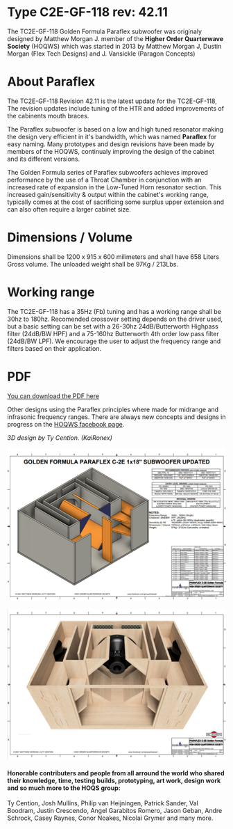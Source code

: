 # Type C2E-GF-118 rev: 42.11
The TC2E-GF-118 Golden Formula Paraflex subwoofer was originaly designed by Matthew Morgan J. member of the **Higher Order Quarterwave Society** (HOQWS) which was started in 2013 by Matthew Morgan J, Dustin Morgan (Flex Tech Designs) and J. Vansickle (Paragon Concepts) 

# About Paraflex
The TC2E-GF-118 Revision 42.11 is the latest update for the TC2E-GF-118, The revision updates include tuning of the HTR and added improvements of the cabinents mouth braces. 

The Paraflex subwoofer is based on a low and high tuned resonator making the design very efficient in it's bandwidth, which was named **Paraflex** for easy naming. Many prototypes and design revisions have been made by members of the HOQWS, continualy improving the design of the cabinet and its different versions.

The Golden Formula series of Paraflex subwoofers achieves improved performance by the use of a Throat Chamber in conjunction with an increased rate of expansion in the Low-Tuned Horn resonator section. This increased gain/sensitivity & output within the cabinet's working range, typically comes at the cost of sacrificing some surplus upper extension and can also often require a larger cabinet size. 

# Dimensions / Volume
Dimensions shall be 1200 x 915 x 600 milimeters and shall have 658 Liters Gross volume. The unloaded weight shall be 97Kg / 213Lbs.

# Working range
The TC2E-GF-118 has a 35Hz (Fb) tuning and has a working range shall be 30hz to 180hz. Recomended crossover setting depends on the driver used, but a basic setting can be set with a 26-30hz 24dB/Butterworth Highpass filter (24dB/BW HPF) and a 75-160hz Butterworth 4th order low pass filter (24dB/BW LPF). We encourage the user to adjust the frequency range and filters based on their application.

# PDF
[You can download the PDF here](https://github.com/High-Order-Quarterwave-Society/TC2E-GF-118-35Hz-Subwoofer/blob/master/PARAFLEX%20C-2E%20Golden%20Formula%201x18%20v42.11.pdf)

Other designs using the Paraflex principles where made for midrange and infrasonic frequency ranges. There are always new concepts and designs in progress on the [HOQWS facebook page](https://www.facebook.com/groups/bassaz/).

*3D design by Ty Cention. (KaiRonex)*

![Design](https://github.com/High-Order-Quarterwave-Society/TC2E-GF-118-35Hz-Subwoofer/blob/master/Paraflex-TC2E-GF-118-rev-44.11-design.png)

![Modal view](https://github.com/High-Order-Quarterwave-Society/TC2E-GF-118-35Hz-Subwoofer/blob/master/Paraflex-TC2E-GF-118-rev-44.11.png)


 #### Honorable contributers and people from all arround the world who shared their knowledge, time, testing builds, prototyping, art work, design work and so much more to the HOQS group:
Ty Cention, Josh Mullins, Philip van Heijningen, Patrick Sander, Val Boodram, Justin Crescendo, Angel Garabitos Romero, Jason Geban, Andre Schrock, Casey Raynes, Conor Noakes, Nicolai Grymer and many more.
